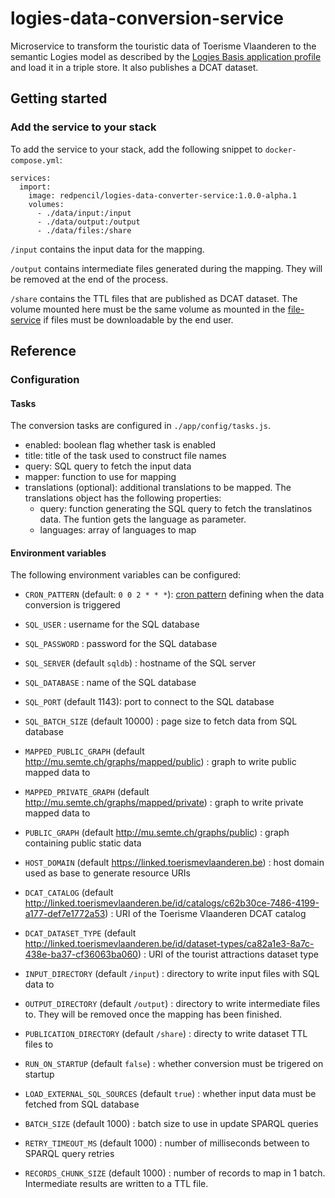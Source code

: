 # logies-data-conversion-service
Microservice to transform the touristic data of Toerisme Vlaanderen to the semantic Logies model as described by the [Logies Basis application profile](https://data.vlaanderen.be/doc/applicatieprofiel/logies-basis/) and load it in a triple store. It also publishes a DCAT dataset.

## Getting started
### Add the service to your stack
To add the service to your stack, add the following snippet to `docker-compose.yml`:

```
services:
  import:
    image: redpencil/logies-data-converter-service:1.0.0-alpha.1
    volumes:
      - ./data/input:/input
      - ./data/output:/output
      - ./data/files:/share
```

`/input` contains the input data for the mapping.

`/output` contains intermediate files generated during the mapping. They will be removed at the end of the process.

`/share` contains the TTL files that are published as DCAT dataset. The volume mounted here must be the same volume as mounted in the [file-service](https://github.com/mu-semtech/file-service) if files must be downloadable by the end user.

## Reference
### Configuration
#### Tasks
The conversion tasks are configured in `./app/config/tasks.js`. 

* enabled: boolean flag whether task is enabled
* title: title of the task used to construct file names
* query: SQL query to fetch the input data
* mapper: function to use for mapping
* translations (optional): additional translations to be mapped. The translations object has the following properties:
  * query: function generating the SQL query to fetch the translatinos data. The funtion gets the language as parameter.
  * languages: array of languages to map

#### Environment variables
The following environment variables can be configured:
* `CRON_PATTERN` (default: `0 0 2 * * *`): [cron pattern](https://www.npmjs.com/package/cron#available-cron-patterns) defining when the data conversion is triggered

* `SQL_USER` : username for the SQL database
* `SQL_PASSWORD` : password for the SQL database 
* `SQL_SERVER` (default `sqldb`) : hostname of the SQL server
* `SQL_DATABASE` : name of the SQL database
* `SQL_PORT` (default 1143): port to connect to the SQL database
* `SQL_BATCH_SIZE` (default 10000) : page size to fetch data from SQL database

* `MAPPED_PUBLIC_GRAPH` (default http://mu.semte.ch/graphs/mapped/public) : graph to write public mapped data to
* `MAPPED_PRIVATE_GRAPH` (default http://mu.semte.ch/graphs/mapped/private) : graph to write private mapped data to
* `PUBLIC_GRAPH` (default http://mu.semte.ch/graphs/public) : graph containing public static data
* `HOST_DOMAIN` (default https://linked.toerismevlaanderen.be) : host domain used as base to generate resource URIs

* `DCAT_CATALOG` (default http://linked.toerismevlaanderen.be/id/catalogs/c62b30ce-7486-4199-a177-def7e1772a53) : URI of the Toerisme Vlaanderen DCAT catalog
* `DCAT_DATASET_TYPE` (default http://linked.toerismevlaanderen.be/id/dataset-types/ca82a1e3-8a7c-438e-ba37-cf36063ba060) : URI of the tourist attractions dataset type 

* `INPUT_DIRECTORY` (default `/input`) : directory to write input files with SQL data to
* `OUTPUT_DIRECTORY` (default `/output`) : directory to write intermediate files to. They will be removed once the mapping has been finished.
* `PUBLICATION_DIRECTORY` (default `/share`) : directy to write dataset TTL files to

* `RUN_ON_STARTUP` (default `false`) : whether conversion must be trigered on startup
* `LOAD_EXTERNAL_SQL_SOURCES` (default `true`) : whether input data must be fetched from SQL database

* `BATCH_SIZE` (default 1000) : batch size to use in update SPARQL queries
* `RETRY_TIMEOUT_MS` (default 1000) : number of milliseconds between to SPARQL query retries
* `RECORDS_CHUNK_SIZE` (default 1000) : number of records to map in 1 batch. Intermediate results are written to a TTL file.


